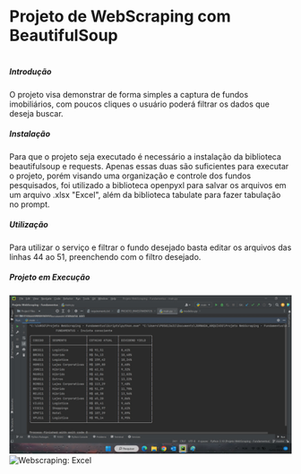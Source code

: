 # Projeto de WebScraping com BeautifulSoup <h1>
  
  ##### **Introdução** <h5>
O projeto visa demonstrar de forma simples a captura de fundos imobiliários, com poucos cliques o usuário poderá filtrar os dados que deseja buscar.
  ##### **Instalação** <h5>
  Para que o projeto seja executado é necessário a instalação da biblioteca beautifulsoup e requests. Apenas essas duas são suficientes para executar o projeto,
  porém visando uma organização e controle dos fundos pesquisados, foi utilizado a biblioteca openpyxl para salvar os arquivos em um arquivo .xlsx "Excel", além da biblioteca tabulate para fazer tabulação no prompt.
  ##### **Utilização** <h5>
Para utilizar o serviço e filtrar o fundo desejado basta editar os arquivos das linhas 44 ao 51, preenchendo com o filtro desejado.
  ##### **Projeto em Execução** <h5>
  ![Webscraping: Linha de comando](./web_scraping.jpg)
  ![Webscraping: Excel](./web_scraping_excel.jp)
